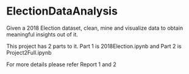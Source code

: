 # ElectionDataAnalysis
Given a 2018 Election dataset, clean, mine and visualize data to obtain meaningful insights out of it.

This project has 2 parts to it. Part 1 is 2018Election.ipynb and Part 2 is Project2Full.ipynb

For more details please refer Report 1 and 2

